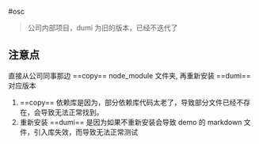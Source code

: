 #osc 

> 公司内部项目，dumi 为旧的版本，已经不迭代了

## 注意点

直接从公司同事那边 ==copy== node_module 文件夹, 再重新安装 ==dumi== 对应版本

1. ==copy== 依赖库是因为，部分依赖库代码太老了，导致部分文件已经不存在，会导致无法正常找到。
2. 重新安装 ==dumi== 是因为如果不重新安装会导致 demo 的 markdown 文件，引入库失效，而导致无法正常测试

